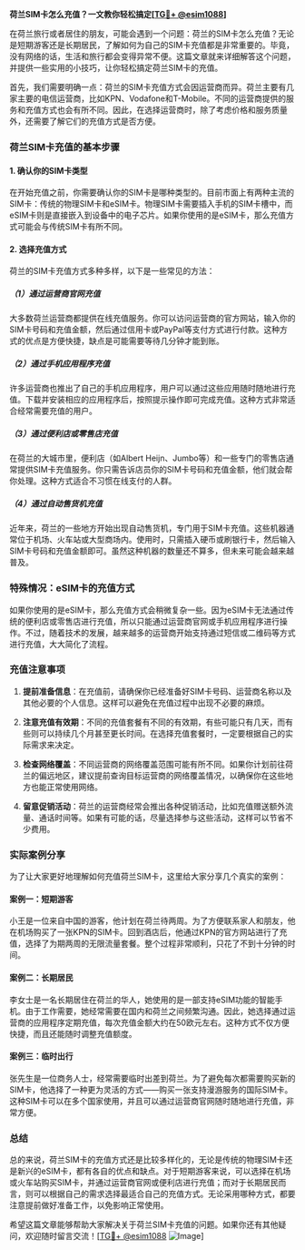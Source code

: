 **荷兰SIM卡怎么充值？一文教你轻松搞定[[TG💪+ @esim1088](https://t.me/s/esim1088)]**

在荷兰旅行或者居住的朋友，可能会遇到一个问题：荷兰的SIM卡怎么充值？无论是短期游客还是长期居民，了解如何为自己的SIM卡充值都是非常重要的。毕竟，没有网络的话，生活和旅行都会变得异常不便。这篇文章就来详细解答这个问题，并提供一些实用的小技巧，让你轻松搞定荷兰SIM卡的充值。

首先，我们需要明确一点：荷兰的SIM卡充值方式会因运营商而异。荷兰主要有几家主要的电信运营商，比如KPN、Vodafone和T-Mobile。不同的运营商提供的服务和充值方式也会有所不同。因此，在选择运营商时，除了考虑价格和服务质量外，还需要了解它们的充值方式是否方便。

### 荷兰SIM卡充值的基本步骤

#### 1. 确认你的SIM卡类型
在开始充值之前，你需要确认你的SIM卡是哪种类型的。目前市面上有两种主流的SIM卡：传统的物理SIM卡和eSIM卡。物理SIM卡需要插入手机的SIM卡槽中，而eSIM卡则是直接嵌入到设备中的电子芯片。如果你使用的是eSIM卡，那么充值方式可能会与传统SIM卡有所不同。

#### 2. 选择充值方式
荷兰的SIM卡充值方式多种多样，以下是一些常见的方法：

##### （1）通过运营商官网充值
大多数荷兰运营商都提供在线充值服务。你可以访问运营商的官方网站，输入你的SIM卡号码和充值金额，然后通过信用卡或PayPal等支付方式进行付款。这种方式的优点是方便快捷，缺点是可能需要等待几分钟才能到账。

##### （2）通过手机应用程序充值
许多运营商也推出了自己的手机应用程序，用户可以通过这些应用随时随地进行充值。下载并安装相应的应用程序后，按照提示操作即可完成充值。这种方式非常适合经常需要充值的用户。

##### （3）通过便利店或零售店充值
在荷兰的大城市里，便利店（如Albert Heijn、Jumbo等）和一些专门的零售店通常提供SIM卡充值服务。你只需告诉店员你的SIM卡号码和充值金额，他们就会帮你处理。这种方式适合不习惯在线支付的人群。

##### （4）通过自动售货机充值
近年来，荷兰的一些地方开始出现自动售货机，专门用于SIM卡充值。这些机器通常位于机场、火车站或大型商场内。使用时，只需插入硬币或刷银行卡，然后输入SIM卡号码和充值金额即可。虽然这种机器的数量还不算多，但未来可能会越来越普及。

### 特殊情况：eSIM卡的充值方式

如果你使用的是eSIM卡，那么充值方式会稍微复杂一些。因为eSIM卡无法通过传统的便利店或零售店进行充值，所以只能通过运营商官网或手机应用程序进行操作。不过，随着技术的发展，越来越多的运营商开始支持通过短信或二维码等方式进行充值，大大简化了流程。

### 充值注意事项

1. **提前准备信息**：在充值前，请确保你已经准备好SIM卡号码、运营商名称以及其他必要的个人信息。这样可以避免在充值过程中出现不必要的麻烦。
   
2. **注意充值有效期**：不同的充值套餐有不同的有效期，有些可能只有几天，而有些则可以持续几个月甚至更长时间。在选择充值套餐时，一定要根据自己的实际需求来决定。

3. **检查网络覆盖**：不同运营商的网络覆盖范围可能有所不同。如果你计划前往荷兰的偏远地区，建议提前查询目标运营商的网络覆盖情况，以确保你在这些地方也能正常使用网络。

4. **留意促销活动**：荷兰的运营商经常会推出各种促销活动，比如充值赠送额外流量、通话时间等。如果有可能的话，尽量选择参与这些活动，这样可以节省不少费用。

### 实际案例分享

为了让大家更好地理解如何充值荷兰SIM卡，这里给大家分享几个真实的案例：

#### 案例一：短期游客
小王是一位来自中国的游客，他计划在荷兰待两周。为了方便联系家人和朋友，他在机场购买了一张KPN的SIM卡。回到酒店后，他通过KPN的官方网站进行了充值，选择了为期两周的无限流量套餐。整个过程非常顺利，只花了不到十分钟的时间。

#### 案例二：长期居民
李女士是一名长期居住在荷兰的华人，她使用的是一部支持eSIM功能的智能手机。由于工作需要，她经常需要在国内和荷兰之间频繁沟通。因此，她选择通过运营商的应用程序定期充值，每次充值金额大约在50欧元左右。这种方式不仅方便快捷，而且还能随时调整充值额度。

#### 案例三：临时出行
张先生是一位商务人士，经常需要临时出差到荷兰。为了避免每次都需要购买新的SIM卡，他选择了一种更为灵活的方式——购买一张支持漫游服务的国际SIM卡。这种SIM卡可以在多个国家使用，并且可以通过运营商官网随时随地进行充值，非常方便。

### 总结

总的来说，荷兰SIM卡的充值方式还是比较多样化的，无论是传统的物理SIM卡还是新兴的eSIM卡，都有各自的优点和缺点。对于短期游客来说，可以选择在机场或火车站购买SIM卡，并通过运营商官网或便利店进行充值；而对于长期居民而言，则可以根据自己的需求选择最适合自己的充值方式。无论采用哪种方式，都要注意提前做好准备工作，以免影响正常使用。

希望这篇文章能够帮助大家解决关于荷兰SIM卡充值的问题。如果你还有其他疑问，欢迎随时留言交流！[[TG💪+ @esim1088](https://t.me/s/esim1088) ![Image](https://i.postimg.cc/4NQfJmqS/Snipaste-2025-05-13-00-14-12.png)]